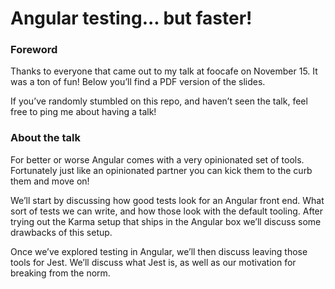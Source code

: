 # Angular testing... but faster!

### Foreword
Thanks to everyone that came out to my talk at foocafe on November 15. It was a ton of fun!   Below you’ll find a PDF version of the slides.

If you’ve randomly stumbled on this repo, and haven’t seen the talk, feel free to ping me about having a talk!

### About the talk

For better or worse Angular comes with a very opinionated set of tools. Fortunately just like an opinionated partner you can kick them to the curb them and move on!

We’ll start by discussing how good tests look for an Angular front end.  What sort of tests we can write, and how those look with the default tooling. After trying out the Karma setup that ships in the Angular box we’ll discuss some drawbacks of this setup.

Once we’ve explored testing in Angular, we’ll then discuss leaving those tools for Jest.  We’ll discuss what Jest is, as well as our motivation for breaking from the norm.


